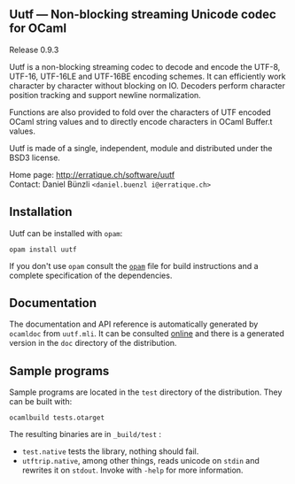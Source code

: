 Uutf — Non-blocking streaming Unicode codec for OCaml
-------------------------------------------------------------------------------
Release 0.9.3

Uutf is a non-blocking streaming codec to decode and encode the UTF-8,
UTF-16, UTF-16LE and UTF-16BE encoding schemes. It can efficiently
work character by character without blocking on IO. Decoders perform
character position tracking and support newline normalization.

Functions are also provided to fold over the characters of UTF encoded
OCaml string values and to directly encode characters in OCaml
Buffer.t values.

Uutf is made of a single, independent, module and distributed under
the BSD3 license.

Home page: http://erratique.ch/software/uutf  
Contact: Daniel Bünzli `<daniel.buenzl i@erratique.ch>`


## Installation

Uutf can be installed with `opam`:

    opam install uutf

If you don't use `opam` consult the [`opam`](opam) file for build
instructions and a complete specification of the dependencies.


## Documentation

The documentation and API reference is automatically generated by
`ocamldoc` from `uutf.mli`. It can be consulted [online][3] and there
is a generated version in the `doc` directory of the distribution.

[3]: http://erratique.ch/software/uutf/doc/


## Sample programs

Sample programs are located in the `test` directory of the
distribution. They can be built with:

    ocamlbuild tests.otarget

The resulting binaries are in `_build/test` :

- `test.native` tests the library, nothing should fail.
- `utftrip.native`, among other things, reads unicode on `stdin` and rewrites 
  it on `stdout`. Invoke with `-help` for more information. 
